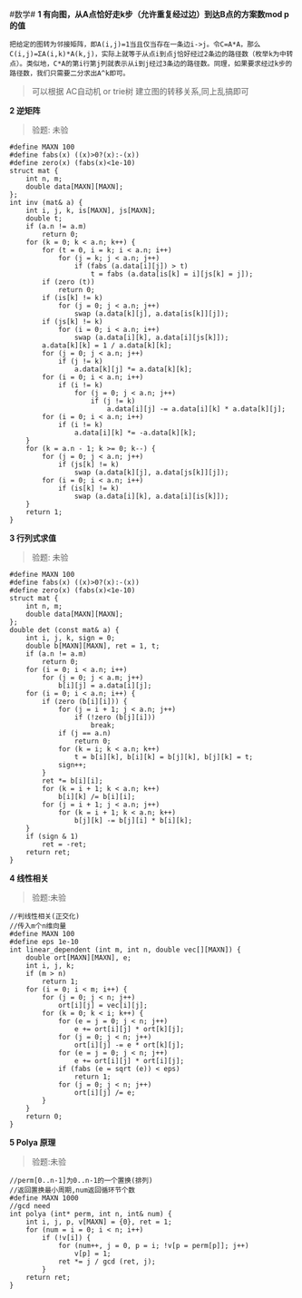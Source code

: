 #数学#
**1 有向图，从A点恰好走k步（允许重复经过边）到达B点的方案数mod p的值**

	把给定的图转为邻接矩阵，即A(i,j)=1当且仅当存在一条边i->j。令C=A*A，那么C(i,j)=ΣA(i,k)*A(k,j)，实际上就等于从点i到点j恰好经过2条边的路径数（枚举k为中转点）。类似地，C*A的第i行第j列就表示从i到j经过3条边的路径数。同理，如果要求经过k步的路径数，我们只需要二分求出A^k即可。
>可以根据 AC自动机 or trie树 建立图的转移关系,同上乱搞即可

**2 逆矩阵**
>验题: 未验

	#define MAXN 100
	#define fabs(x) ((x)>0?(x):-(x))
	#define zero(x) (fabs(x)<1e-10)
	struct mat {
		int n, m;
		double data[MAXN][MAXN];
	};
	int inv (mat& a) {
		int i, j, k, is[MAXN], js[MAXN];
		double t;
		if (a.n != a.m)
			return 0;
		for (k = 0; k < a.n; k++) {
			for (t = 0, i = k; i < a.n; i++)
				for (j = k; j < a.n; j++)
					if (fabs (a.data[i][j]) > t)
						t = fabs (a.data[is[k] = i][js[k] = j]);
			if (zero (t))
				return 0;
			if (is[k] != k)
				for (j = 0; j < a.n; j++)
					swap (a.data[k][j], a.data[is[k]][j]);
			if (js[k] != k)
				for (i = 0; i < a.n; i++)
					swap (a.data[i][k], a.data[i][js[k]]);
			a.data[k][k] = 1 / a.data[k][k];
			for (j = 0; j < a.n; j++)
				if (j != k)
					a.data[k][j] *= a.data[k][k];
			for (i = 0; i < a.n; i++)
				if (i != k)
					for (j = 0; j < a.n; j++)
						if (j != k)
							a.data[i][j] -= a.data[i][k] * a.data[k][j];
			for (i = 0; i < a.n; i++)
				if (i != k)
					a.data[i][k] *= -a.data[k][k];
		}
		for (k = a.n - 1; k >= 0; k--) {
			for (j = 0; j < a.n; j++)
				if (js[k] != k)
					swap (a.data[k][j], a.data[js[k]][j]);
			for (i = 0; i < a.n; i++)
				if (is[k] != k)
					swap (a.data[i][k], a.data[i][is[k]]);
		}
		return 1;
	}

**3 行列式求值**
>验题: 未验

	#define MAXN 100
	#define fabs(x) ((x)>0?(x):-(x))
	#define zero(x) (fabs(x)<1e-10)
	struct mat {
		int n, m;
		double data[MAXN][MAXN];
	};
	double det (const mat& a) {
		int i, j, k, sign = 0;
		double b[MAXN][MAXN], ret = 1, t;
		if (a.n != a.m)
			return 0;
		for (i = 0; i < a.n; i++)
			for (j = 0; j < a.m; j++)
				b[i][j] = a.data[i][j];
		for (i = 0; i < a.n; i++) {
			if (zero (b[i][i])) {
				for (j = i + 1; j < a.n; j++)
					if (!zero (b[j][i]))
						break;
				if (j == a.n)
					return 0;
				for (k = i; k < a.n; k++)
					t = b[i][k], b[i][k] = b[j][k], b[j][k] = t;
				sign++;
			}
			ret *= b[i][i];
			for (k = i + 1; k < a.n; k++)
				b[i][k] /= b[i][i];
			for (j = i + 1; j < a.n; j++)
				for (k = i + 1; k < a.n; k++)
					b[j][k] -= b[j][i] * b[i][k];
		}
		if (sign & 1)
			ret = -ret;
		return ret;
	}

**4 线性相关**
>验题:未验

	//判线性相关(正交化)
	//传入m个n维向量
	#define MAXN 100
	#define eps 1e-10
	int linear_dependent (int m, int n, double vec[][MAXN]) {
		double ort[MAXN][MAXN], e;
		int i, j, k;
		if (m > n)
			return 1;
		for (i = 0; i < m; i++) {
			for (j = 0; j < n; j++)
				ort[i][j] = vec[i][j];
			for (k = 0; k < i; k++) {
				for (e = j = 0; j < n; j++)
					e += ort[i][j] * ort[k][j];
				for (j = 0; j < n; j++)
					ort[i][j] -= e * ort[k][j];
				for (e = j = 0; j < n; j++)
					e += ort[i][j] * ort[i][j];
				if (fabs (e = sqrt (e)) < eps)
					return 1;
				for (j = 0; j < n; j++)
					ort[i][j] /= e;
			}
		}
		return 0;
	}

**5 Polya 原理**
>验题:未验

	//perm[0..n-1]为0..n-1的一个置换(排列)
	//返回置换最小周期,num返回循环节个数
	#define MAXN 1000
	//gcd need
	int polya (int* perm, int n, int& num) {
		int i, j, p, v[MAXN] = {0}, ret = 1;
		for (num = i = 0; i < n; i++)
			if (!v[i]) {
				for (num++, j = 0, p = i; !v[p = perm[p]]; j++)
					v[p] = 1;
				ret *= j / gcd (ret, j);
			}
		return ret;
	}

